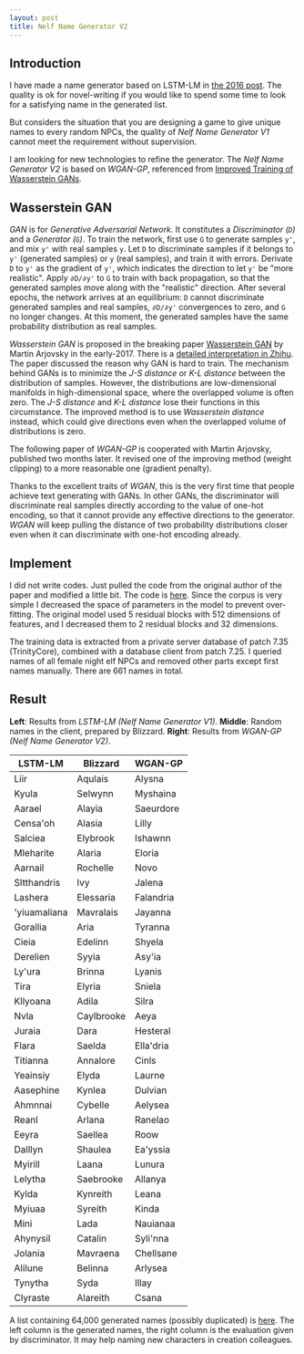 ```yaml
---
layout: post
title: Nelf Name Generator V2
---
```


## Introduction

I have made a name generator based on LSTM-LM in [the 2016 post](/2016/07/27/nelf-name-generator/). The quality is ok for novel-writing if you would like to spend some time to look for a satisfying name in the generated list.

But considers the situation that you are designing a game to give unique names to every random NPCs, the quality of *Nelf Name Generator V1* cannot meet the requirement without supervision.

I am looking for new technologies to refine the generator. The *Nelf Name Generator V2* is based on *WGAN-GP*, referenced from [Improved Training of Wasserstein GANs](https://arxiv.org/abs/1704.00028).

## Wasserstein GAN

*GAN* is for *Generative Adversarial Network*. It constitutes a *Discriminator (`D`)* and a *Generator (`G`)*. To train the network, first use `G` to generate samples `y'`, and mix `y'` with real samples `y`. Let `D` to discriminate samples if it belongs to `y'` (generated samples) or `y` (real samples), and train it with errors. Derivate `D` to `y'` as the gradient of `y'`, which indicates the direction to let `y'` be "more realistic". Apply `∂D/∂y'` to `G` to train with back propagation, so that the generated samples move along with the "realistic" direction. After several epochs, the network arrives at an equilibrium: `D` cannot discriminate generated samples and real samples, `∂D/∂y'` convergences to zero, and `G` no longer changes. At this moment, the generated samples have the same probability distribution as real samples.

*Wasserstein GAN* is proposed in the breaking paper [Wasserstein GAN](https://arxiv.org/abs/1701.07875) by Martin Arjovsky in the early-2017. There is a [detailed interpretation in Zhihu](https://zhuanlan.zhihu.com/p/25071913). The paper discussed the reason why GAN is hard to train. The mechanism behind GANs is to minimize the *J-S distance* or *K-L distance* between the distribution of samples. However, the distributions are low-dimensional manifolds in high-dimensional space, where the overlapped volume is often zero. The *J-S distance* and *K-L distance* lose their functions in this circumstance. The improved method is to use *Wasserstein distance* instead, which could give directions even when the overlapped volume of distributions is zero.

The following paper of *WGAN-GP* is cooperated with Martin Arjovsky, published two months later. It revised one of the improving method (weight clipping) to a more reasonable one (gradient penalty).

Thanks to the excellent traits of *WGAN*, this is the very first time that people achieve text generating with GANs. In other GANs, the discriminator will discriminate real samples directly according to the value of one-hot encoding, so that it cannot provide any effective directions to the generator. *WGAN* will keep pulling the distance of two probability distributions closer even when it can discriminate with one-hot encoding already.

## Implement

I did not write codes. Just pulled the code from the original author of the paper and modified a little bit. The code is [here](https://github.com/AeanSR/improved_wgan_training). Since the corpus is very simple I decreased the space of parameters in the model to prevent over-fitting. The original model used 5 residual blocks with 512 dimensions of features, and I decreased them to 2 residual blocks and 32 dimensions.

The training data is extracted from a private server database of patch 7.35 (TrinityCore), combined with a database client from patch 7.25. I queried names of all female night elf NPCs and removed other parts except first names manually. There are 661 names in total.

## Result

**Left**: Results from *LSTM-LM (Nelf Name Generator V1)*. **Middle**: Random names in the client, prepared by Blizzard. **Right**: Results from *WGAN-GP (Nelf Name Generator V2)*.

|**LSTM-LM**|**Blizzard**|**WGAN-GP**|
|---|---|---|
|Liir|Aqulais|Alysna|
|Kyula|Selwynn|Myshaina|
|Aarael|Alayia|Saeurdore|
|Censa'oh|Alasia|Lilly|
|Salciea|Elybrook|Ishawnn|
|Mleharite|Alaria|Eloria|
|Aarnail|Rochelle|Novo|
|Sltthandris|Ivy|Jalena|
|Lashera|Elessaria|Falandria|
|'yiuamaliana|Mavralais|Jayanna|
|Gorallia|Aria|Tyranna|
|Cieia|Edelinn|Shyela|
|Derelien|Syyia|Asy'ia|
|Ly'ura|Brinna|Lyanis|
|Tira|Elyria|Sniela|
|Kllyoana|Adila|Silra|
|Nvla|Caylbrooke|Aeya|
|Juraia|Dara|Hesteral|
|Flara|Saelda|Ella'dria|
|Titianna|Annalore|Cinls|
|Yeainsiy|Elyda|Laurne|
|Aasephine|Kynlea|Dulvian|
|Ahmnnai|Cybelle|Aelysea|
|Reanl|Arlana|Ranelao|
|Eeyra|Saellea|Roow|
|Dalllyn|Shaulea|Ea'yssia|
|Myirill|Laana|Lunura|
|Lelytha|Saebrooke|Allanya|
|Kylda|Kynreith|Leana|
|Myiuaa|Syreith|Kinda|
|Mini|Lada|Nauianaa|
|Ahynysil|Catalin|Syli'nna|
|Jolania|Mavraena|Chellsane|
|Alilune|Belinna|Arlysea|
|Tynytha|Syda|Illay|
|Clyraste|Alareith|Csana|

A list containing 64,000 generated names (possibly duplicated) is [here](/ext/final_799999.txt). The left column is the generated names, the right column is the evaluation given by discriminator. It may help naming new characters in creation colleagues.
